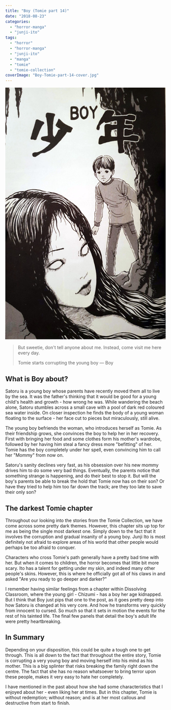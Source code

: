 ```yaml
---
title: "Boy (Tomie part 14)"
date: "2018-08-23"
categories: 
  - "horror-manga"
  - "junji-ito"
tags: 
  - "horror"
  - "horror-manga"
  - "junji-ito"
  - "manga"
  - "tomie"
  - "tomie-collection"
coverImage: "Boy-Tomie-part-14-cover.jpg"
---
```


[![](images/Boy-Tomie-part-14-cover.jpg)](https://davidpeach.co.uk/wp-content/uploads/2023/05/Boy-Tomie-part-14-cover.jpg)

> But sweetie, don't tell anyone about me. Instead, come visit me here every day.
> 
> Tomie starts corrupting the young boy — Boy

## What is Boy about?

Satoru is a young boy whose parents have recently moved them all to live by the sea. It was the father's thinking that it would be good for a young child's health and growth - how wrong he was. While wandering the beach alone, Satoru stumbles across a small cave with a pool of dark red coloured sea water inside. On closer inspection he finds the body of a young woman floating to the surface - her face cut to pieces but miraculously, still alive.

The young boy befriends the woman, who introduces herself as Tomie. As their friendship grows, she convinces the boy to help her in her recovery. First with bringing her food and some clothes form his mother's wardrobe, followed by her having him steal a fancy dress more "befitting" of her. Tomie has the boy completely under her spell, even convincing him to call her "Mommy" from now on.

Satoru's sanity declines very fast, as his obsession over his new mommy drives him to do some very bad things. Eventually, the parents notice that something strange is happening, and do their best to stop it. But will the boy's parents be able to break the hold that Tomie now has on their son? Or have they tried to help him too far down the track; are they too late to save their only son?

## The darkest Tomie chapter

Throughout our looking into the stories from the Tomie Collection, we have come across some pretty dark themes. However, this chapter sits up top for me as being the single most darkest one. Simply down to the fact that it involves the corruption and gradual insanity of a young boy. Junji Ito is most definitely not afraid to explore areas of his world that other people would perhaps be too afraid to conquer.

Characters who cross Tomie's path generally have a pretty bad time with her. But when it comes to children, the horror becomes that little bit more scary. Ito has a talent for getting under my skin, and indeed many other people's skins. However, this is where he officially got all of his claws in and asked "Are you ready to go deeper and darker?"

I remember having similar feelings from a chapter within Dissolving Classroom, where the young girl - Chizumi - has a boy her age kidnapped. But I think that Boy just pips that one to the post, as it goes pretty deep into how Satoru is changed at his very core. And how he transforms very quickly from innocent to cursed. So much so that it sets in motion the events for the rest of his tainted life. The final few panels that detail the boy's adult life were pretty heartbreaking.

## In Summary

Depending on your disposition, this could be quite a tough one to get through. This is all down to the fact that throughout the entire story, Tomie is corrupting a very young boy and moving herself into his mind as his mother. This is a big splinter that risks breaking the family right down the centre. The fact that she has no reason whatsoever to bring terror upon these people, makes it very easy to hate her completely.

I have mentioned in the past about how she had some characteristics that I enjoyed about her - even liking her at times. But in this chapter, Tomie is without redemption; without reason; and is at her most callous and destructive from start to finish.
